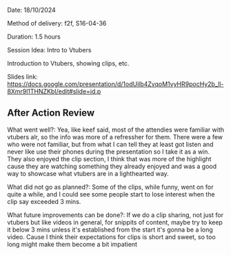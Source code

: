 Date: 18/10/2024

Method of delivery: f2f, S16-04-36

Duration: 1.5 hours

Session Idea: Intro to Vtubers

Introduction to Vtubers, showing clips, etc.

Slides link: https://docs.google.com/presentation/d/1odUilb4ZvqoM1vyHR9pocHy2b_ll-8Xmr9l1THNZKbI/edit#slide=id.p

## After Action Review

What went well?: Yea, like keef said, most of the attendies were familiar with vtubers alr, so the info was more of a refressher for them. There were a few who were not familiar, but from what I can tell they at least got listen and never like use their phones during the presentation so I take it as a win. They also enjoyed the clip section, I think that was more of the highlight cause they are watching something they already enjoyed and was a good way to showcase what vtubers are in a lighthearted way.  

What did not go as planned?: Some of the clips, while funny, went on for quite a while, and I could see some people start to lose interest when the clip say exceeded 3 mins. 

What future improvements can be done?: If we do a clip sharing, not just for vtubers but like videos in general, for snippits of content, maybe try to keep it below 3 mins unless it's established from the start it's gonna be a long video. Cause I think their expectations for clips is short and sweet, so too long might make them become a bit impatient
